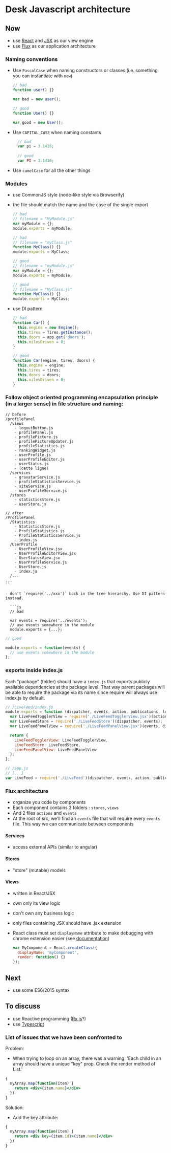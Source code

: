 
# Desk Javascript architecture

## Now

- use [React](https://facebook.github.io/react/) and [JSX](https://facebook.github.io/react/docs/jsx-in-depth.html) as our view engine
- use [Flux](https://facebook.github.io/flux/docs/overview.html) as our application architecture

### Naming conventions

- Use `PascalCase` when naming constructors or classes (i.e. something you can instantiate with `new`)
  
    ```javascript
    // bad
    function user() {}

    var bad = new user();

    // good
    function User() {}

    var good = new User();
    ```
  
- Use `CAPITAL_CASE` when naming constants
    
    ```js
      // bad
      var pi = 3.1416;
      
      // good
      var PI = 3.1416;
    ```
    
- Use `camelCase` for all the other things

### Modules

- use CommonJS style (node-like style via Browserify)
- the file should match the name and the case of the single export
    
    ```js
    // bad
    // filename = "MyModule.js"
    var myModule = {};
    module.exports = myModule;
    
    // bad
    // filename = "myClass.js"
    function MyClass() {}
    module.exports = MyClass;
    
    // good
    // filename = "myModule.js"
    var myModule = {};
    module.exports = myModule;
    
    // good
    // filename = "MyClass.js"
    function MyClass() {}
    module.exports = MyClass;
    ```
    
- use DI pattern

    ```js
    // bad
    function Car() {
      this.engine = new Engine();
      this.tires = Tires.getInstance();
      this.doors = app.get('doors');
      this.milesDriven = 0;
    }
    
    // good
    function Car(engine, tires, doors) {
      this.engine = engine;
      this.tires = tires;
      this.doors = doors;
      this.milesDriven = 0;
    }
    ```

### Follow object oriented programming encapsulation principle (in a larger sense) in file structure and naming: 

```
// before
/profilePanel
  /views
    - logoutButton.js
    - profilePanel.js
    - profilePicture.js
    - profilePictureUpdater.js
    - profileStatistics.js
    - rankingWidget.js
    - userProfile.js
    - userProfileEditor.js
    - userStatus.js
    - (cette ligne)
  /services
    - gravatarService.js
    - profileStatisticsService.js
    - siteService.js
    - userProfileService.js
  /stores
    - statisticsStore.js
    - userStore.js

// after
/ProfilePanel
  /Statistics
    - StatisticsStore.js
    - ProfileStatistics.js
    - ProfileStatisticsService.js
    - index.js
  /UserProfile
    - UserProfileView.jsx
    - UserProfileEditorView.jsx
    - UserStatusView.jsx
    - UserProfileService.js
    - UserStore.js
    - index.js
  /...
...
``

- don't `require('../xxx')` back in the tree hierarchy. Use DI pattern instead.

  ```js
  // bad

  var events = require('../events');
  // use events somewhere in the module
  module.exports = {...};
  ```
  
  ```js
  // good

  module.exports = function(events) {
    // use events somewhere in the module
  };
  ```


### exports inside index.js

Each "package" (folder) should have a `index.js` that exports publicly available dependencies at the package level. That way parent packages will be able to require the package via its name since require will always use index.js by default.

```javascript
// /LiveFeed/index.js
module.exports = function (dispatcher, events, action, publications, loggedUserStore) {
  var LiveFeedTogglerView = require('./LiveFeedTogglerView.jsx')(actions);
  var LiveFeedStore = require('./LiveFeedStore')(dispatcher, events);
  var LiveFeedPanelView = require('./LiveFeedPanelView.jsx')(events, dispatcher, actions, LiveFeedStore, publications, loggedUserStore);

  return {
    LiveFeedTogglerView: LiveFeedTogglerView,
    LiveFeedStore: LiveFeedStore,
    LiveFeedPanelView: LiveFeedPanelView
  };
};

// /app.js
// [...]
var LiveFeed = require('./LiveFeed')(dispatcher, events, action, publications, loggedUserStore);
```


### Flux architecture

- organize you code by components
- Each component contains 3 folders : `stores`, `views`
- And 2 files `actions` and `events`
- At the root of src, we'll find an `events` file that will require every `events` file. This way we can communicate between components

#### Services

- access external APIs (similar to angular)

#### Stores

- "store" (mutable) models
 
#### Views

- written in React/JSX
- own only its view logic
- don't own any business logic
- only files containing JSX should have .jsx extension
- React class must set `displayName` attribute to make debugging with chrome extension easier (see [documentation](https://facebook.github.io/react/docs/component-specs.html#displayname))

  ```jsx
  var MyComponent = React.createClass({
    displayName: 'myComponent',
    render: function() {}
  });
  ```

## Next

- use some ES6/2015 syntax

## To discuss

- use Reactive programming ([Rx.js](https://github.com/Reactive-Extensions/RxJS)?)
- use [Typescript](http://www.typescriptlang.org/)

### List of issues that we have been confronted to

Problem:
- When trying to loop on an array, there was a warning: 'Each child in an array should have a unique "key" prop. Check the render method of List.'

```jsx
{
  myArray.map(function(item) {
    return <div>{item.name}</div>
  })
}
```

Solution:
- Add the key attribute:

```jsx
{
  myArray.map(function(item) {
    return <div key={item.id}>{item.name}</div>
  })
}
```

